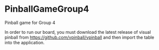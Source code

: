 # PinballGameGroup4
Pinball game for Group 4

In order to run our board, you must download the latest release of visual pinball from https://github.com/vpinball/vpinball and then import the table into the application.
